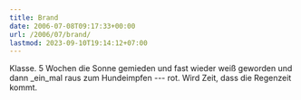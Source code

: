 ```yaml
---
title: Brand
date: 2006-07-08T09:17:33+00:00
url: /2006/07/brand/
lastmod: 2023-09-10T19:14:12+07:00
---
```

Klasse. 5 Wochen die Sonne gemieden und fast wieder weiß geworden und dann \_ein\_mal raus zum Hundeimpfen --- rot. Wird Zeit, dass die Regenzeit kommt.
